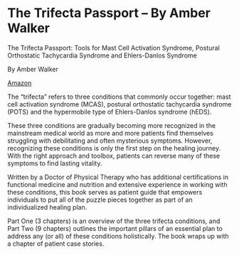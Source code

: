 # The Trifecta Passport – By Amber Walker

The Trifecta Passport: Tools for Mast Cell Activation Syndrome, Postural Orthostatic Tachycardia Syndrome and Ehlers-Danlos Syndrome

By Amber Walker

[Amazon](https://www.amazon.com/Trifecta-Passport-Orthostatic-Tachycardia-Ehlers-Danlos-ebook/dp/B08TV8PTBP)

The “trifecta” refers to three conditions that commonly occur together: mast cell activation syndrome (MCAS), postural orthostatic tachycardia syndrome (POTS) and the hypermobile type of Ehlers-Danlos syndrome (hEDS). 

These three conditions are gradually becoming more recognized in the mainstream medical world as more and more patients find themselves struggling with debilitating and often mysterious symptoms. However, recognizing these conditions is only the first step on the healing journey. With the right approach and toolbox, patients can reverse many of these symptoms to find lasting vitality. 

Written by a Doctor of Physical Therapy who has additional certifications in functional medicine and nutrition and extensive experience in working with these conditions, this book serves as patient guide that empowers individuals to put all of the puzzle pieces together as part of an individualized healing plan. 

Part One (3 chapters) is an overview of the three trifecta conditions, and Part Two (9 chapters) outlines the important pillars of an essential plan to address any (or all) of these conditions holistically. The book wraps up with a chapter of patient case stories. 
